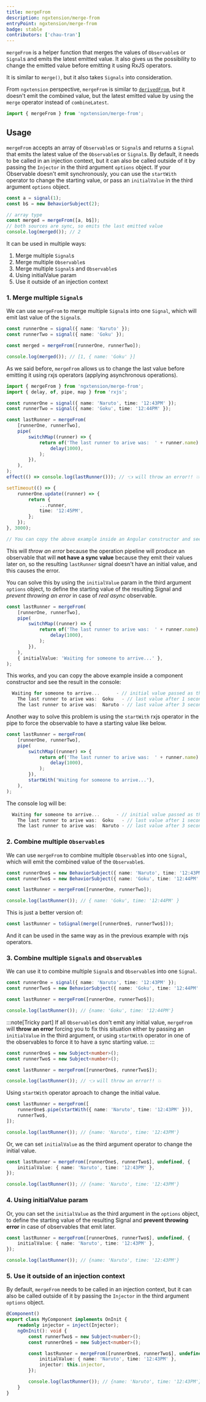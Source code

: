 ```yaml
---
title: mergeFrom
description: ngxtension/merge-from
entryPoint: ngxtension/merge-from
badge: stable
contributors: ['chau-tran']
---
```


`mergeFrom` is a helper function that merges the values of `Observable`s or `Signal`s and emits the latest emitted value.
It also gives us the possibility to change the emitted value before emitting it using RxJS operators.

It is similar to `merge()`, but it also takes `Signals` into consideration.

From `ngxtension` perspective, `mergeFrom` is similar to [`derivedFrom`](/utilities/signals/derived-from), but it doesn't emit the combined value, but the latest emitted value by using the `merge` operator instead of `combineLatest`.

```ts
import { mergeFrom } from 'ngxtension/merge-from';
```

## Usage

`mergeFrom` accepts an array of `Observable`s or `Signal`s and returns a `Signal` that emits the latest value of the `Observable`s or `Signal`s.
By default, it needs to be called in an injection context, but it can also be called outside of it by passing the `Injector` in the third argument `options` object.
If your Observable doesn't emit synchronously, you can use the `startWith` operator to change the starting value, or pass an `initialValue` in the third argument `options` object.

```ts
const a = signal(1);
const b$ = new BehaviorSubject(2);

// array type
const merged = mergeFrom([a, b$]);
// both sources are sync, so emits the last emitted value
console.log(merged()); // 2
```

It can be used in multiple ways:

1. Merge multiple `Signal`s
2. Merge multiple `Observable`s
3. Merge multiple `Signal`s and `Observable`s
4. Using initialValue param
5. Use it outside of an injection context

### 1. Merge multiple `Signal`s

We can use `mergeFrom` to merge multiple `Signal`s into one `Signal`, which will emit last value of the `Signal`s.

```ts
const runnerOne = signal({ name: 'Naruto' });
const runnerTwo = signal({ name: 'Goku' });

const merged = mergeFrom([runnerOne, runnerTwo]);

console.log(merged()); // [1, { name: 'Goku' }]
```

As we said before, `mergeFrom` allows us to change the last value before emitting it using rxjs operators (applying asynchronous operations).

```ts
import { mergeFrom } from 'ngxtension/merge-from';
import { delay, of, pipe, map } from 'rxjs';

const runnerOne = signal({ name: 'Naruto', time: '12:43PM' });
const runnerTwo = signal({ name: 'Goku', time: '12:44PM' });

const lastRunner = mergeFrom(
	[runnerOne, runnerTwo],
	pipe(
		switchMap((runner) => {
			return of('The last runner to arive was:  ' + runner.name).pipe(
				delay(1000),
			);
		}),
	),
);
effect(() => console.log(lastRunner())); // 👈 will throw an error!! 💥

setTimeout(() => {
	runnerOne.update((runner) => {
		return {
			...runner,
			time: '12:45PM',
		};
	});
}, 3000);

// You can copy the above example inside an Angular constructor and see the result in the console.
```

This will _throw an error_ because the operation pipeline will produce an observable that will **not have a sync value** because they emit their values later on, so the resulting `lastRunner` signal doesn't have an initial value, and this causes the error.

You can solve this by using the `initialValue` param in the third argument `options` object, to define the starting value of the resulting Signal and _prevent throwing an error_ in case of _real async_ observable.

```ts
const lastRunner = mergeFrom(
	[runnerOne, runnerTwo],
	pipe(
		switchMap((runner) => {
			return of('The last runner to arive was:  ' + runner.name).pipe(
				delay(1000),
			);
		}),
	),
	{ initialValue: 'Waiting for someone to arrive...' },
);
```

This works, and you can copy the above example inside a component constructor and see the result in the console:

```ts
  Waiting for someone to arrive...      - // initial value passed as third argument
    The last runner to arive was:  Goku   - // last value after 1 second
    The last runner to arive was:  Naruto - // last value after 3 seconds
```

Another way to solve this problem is using the `startWith` rxjs operator in the pipe to force the observable to have a starting value like below.

```ts
const lastRunner = mergeFrom(
	[runnerOne, runnerTwo],
	pipe(
		switchMap((runner) => {
			return of('The last runner to arive was:  ' + runner.name).pipe(
				delay(1000),
			);
		}),
		startWith('Waiting for someone to arrive...'),
	),
);
```

The console log will be:

```ts
  Waiting for someone to arrive...      - // initial value passed as third argument
    The last runner to arive was:  Goku   - // last value after 1 second
    The last runner to arive was:  Naruto - // last value after 3 seconds
```

### 2. Combine multiple `Observable`s

We can use `mergeFrom` to combine multiple `Observable`s into one `Signal`, which will emit the combined value of the `Observable`s.

```ts
const runnerOne$ = new BehaviorSubject({ name: 'Naruto', time: '12:43PM' });
const runnerTwo$ = new BehaviorSubject({ name: 'Goku', time: '12:44PM' });

const lastRunner = mergeFrom([runnerOne, runnerTwo]);

console.log(lastRunner()); // { name: 'Goku', time: '12:44PM' }
```

This is just a better version of:

```ts
const lastRunner = toSignal(merge([runnerOne$, runnerTwo$]));
```

And it can be used in the same way as in the previous example with rxjs operators.

### 3. Combine multiple `Signal`s and `Observable`s

We can use it to combine multiple `Signal`s and `Observable`s into one `Signal`.

```ts
const runnerOne = signal({ name: 'Naruto', time: '12:43PM' });
const runnerTwo$ = new BehaviorSubject({ name: 'Goku', time: '12:44PM' });

const lastRunner = mergeFrom([runnerOne, runnerTwo$]);

console.log(lastRunner()); // {name: 'Goku', time: '12:44PM'}
```

:::note[Tricky part]
If all `Observable`s don't emit any initial value, `mergeFrom` will **throw an error** forcing you to fix this situation either by passing an `initialValue` in the third argument, or using `startWith` operator in one of the observables to force it to have a sync starting value.
:::

```ts
const runnerOne$ = new Subject<number>();
const runnerTwo$ = new Subject<number>();

const lastRunner = mergeFrom([runnerOne$, runnerTwo$]);

console.log(lastRunner()); // 👈 will throw an error!! 💥
```

Using `startWith` operator aproach to change the initial value.

```ts
const lastRunner = mergeFrom([
	runnerOne$.pipe(startWith({ name: 'Naruto', time: '12:43PM' })),
	runnerTwo$,
]);

console.log(lastRunner()); // {name: 'Naruto', time: '12:43PM'}
```

Or, we can set `initialValue` as the third argument operator to change the initial value.

```ts
const lastRunner = mergeFrom([runnerOne$, runnerTwo$], undefined, {
	initialValue: { name: 'Naruto', time: '12:43PM' },
});

console.log(lastRunner()); // {name: 'Naruto', time: '12:43PM'}
```

### 4. Using initialValue param

Or, you can set the `initialValue` as the third argument in the `options` object, to define the starting value of the resulting Signal and **prevent throwing error** in case of observables that emit later.

```ts
const lastRunner = mergeFrom([runnerOne$, runnerTwo$], undefined, {
	initialValue: { name: 'Naruto', time: '12:43PM' },
});

console.log(lastRunner()); // {name: 'Naruto', time: '12:43PM'}
```

### 5. Use it outside of an injection context

By default, `mergeFrom` needs to be called in an injection context, but it can also be called outside of it by passing the `Injector` in the third argument `options` object.

```ts
@Component()
export class MyComponent implements OnInit {
	readonly injector = inject(Injector);
	ngOnInit(): void {
		const runnerTwo$ = new Subject<number>();
		const runnerOne$ = new Subject<number>();

		const lastRunner = mergeFrom([runnerOne$, runnerTwo$], undefined, {
			initialValue: { name: 'Naruto', time: '12:43PM' },
			injector: this.injector,
		});

		console.log(lastRunner()); // {name: 'Naruto', time: '12:43PM'}
	}
}
```
